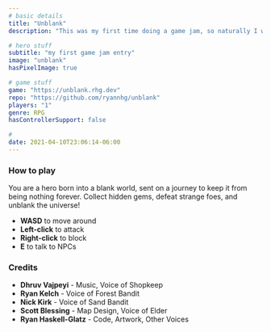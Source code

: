 ```yaml
---
# basic details
title: "Unblank"
description: "This was my first time doing a game jam, so naturally I was in wayyy over my head."

# hero stuff
subtitle: "my first game jam entry"
image: "unblank"
hasPixelImage: true

# game stuff
game: "https://unblank.rhg.dev"
repo: "https://github.com/ryannhg/unblank"
players: "1"
genre: RPG
hasControllerSupport: false

# 
date: 2021-04-10T23:06:14-06:00
---
```


### How to play

You are a hero born into a blank world, sent on a journey to keep it from being nothing forever. Collect hidden gems, defeat strange foes, and unblank the universe!

- __WASD__ to move around
- __Left-click__ to attack
- __Right-click__ to block
- __E__ to talk to NPCs

### Credits

- __Dhruv Vajpeyi__ - Music, Voice of Shopkeep
- __Ryan Kelch__ - Voice of Forest Bandit
- __Nick Kirk__ - Voice of Sand Bandit
- __Scott Blessing__ - Map Design, Voice of Elder
- __Ryan Haskell-Glatz__ - Code, Artwork, Other Voices